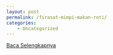 ```yaml
---
layout: post
permalink: /firasat-mimpi-makan-roti/
categories:
    - Uncategorized
---
```


[Baca Selengkapnya](/01)